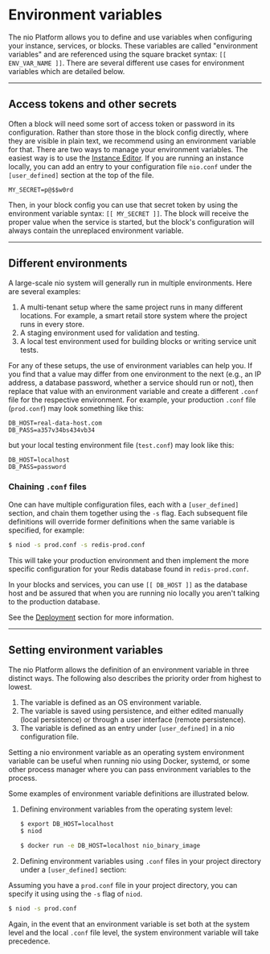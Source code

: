 # Environment variables

The nio Platform allows you to define and use variables when configuring your instance, services, or blocks. These variables are called "environment variables" and are referenced using the square bracket syntax: `[[ ENV_VAR_NAME ]]`. There are several different use cases for environment variables which are detailed below.

---

## Access tokens and other secrets

Often a block will need some sort of access token or password in its configuration. Rather than store those in the block config directly, where they are visible in plain text, we recommend using an environment variable for that. There are two ways to manage your environment variables.  The easiest way is to use the [Instance Editor](/system-designer/designer-tasks.md#instance-sd).  If you are running an instance locally, you can add an entry to your configuration file `nio.conf` under the `[user_defined]` section at the top of the file.
```
MY_SECRET=p@$$w0rd
```

Then, in your block config you can use that secret token by using the environment variable syntax: `[[ MY_SECRET ]]`. The block will receive the proper value when the service is started, but the block's configuration will always contain the unreplaced environment variable.

---

## Different environments

A large-scale nio system will generally run in multiple environments. Here are several examples:

1. A multi-tenant setup where the same project runs in many different locations. For example, a smart retail store system where the project runs in every store.
1. A staging environment used for validation and testing.
1. A local test environment used for building blocks or writing service unit tests.

For any of these setups, the use of environment variables can help you. If you find that a value may differ from one environment to the next \(e.g., an IP address, a database password, whether a service should run or not\), then replace that value with an environment variable and create a different `.conf` file for the respective environment. For example, your production `.conf` file \(`prod.conf`\) may look something like this:

```
DB_HOST=real-data-host.com
DB_PASS=a357v34bs434vb34
```

but your local testing environment file \(`test.conf`\) may look like this:

```
DB_HOST=localhost
DB_PASS=password
```
### Chaining `.conf` files  

One can have multiple configuration files, each with a `[user_defined]` section, and chain them together using the `-s` flag. Each subsequent file definitions will override former definitions when the same variable is specified, for example:


   ```bash
   $ niod -s prod.conf -s redis-prod.conf
   ```

This will take your production environment and then implement the more specific configuration for your Redis database found in `redis-prod.conf`.

In your blocks and services, you can use `[[ DB_HOST ]]` as the database host and be assured that when you are running nio locally you aren't talking to the production database.

See the [Deployment](/deployment/README.md) section for more information.

---

## Setting environment variables

The nio Platform allows the definition of an environment variable in three distinct ways. The following also describes the priority order from highest to lowest.
  1. The variable is defined as an OS environment variable.
  2. The variable is saved using persistence, and either edited manually (local persistence) or through a user interface (remote persistence).
  3. The variable is defined as an entry under `[user_defined]` in a nio configuration file.

Setting a nio environment variable as an operating system environment variable can be useful when running nio using Docker, systemd, or some other process manager where you can pass environment variables to the process.

Some examples of environment variable definitions are illustrated below.

1. Defining environment variables from the operating system level:

   ```bash
   $ export DB_HOST=localhost
   $ niod
   ```

   ```bash
   $ docker run -e DB_HOST=localhost nio_binary_image
   ```

2. Defining environment variables using `.conf` files in your project directory under a `[user_defined]` section:

  Assuming you have a `prod.conf` file in your project directory, you can specify it using using the `-s` flag of `niod`.

   ```bash
   $ niod -s prod.conf
   ```

Again, in the event that an environment variable is set both at the system level and the local `.conf` file level, the system environment variable will take precedence.
